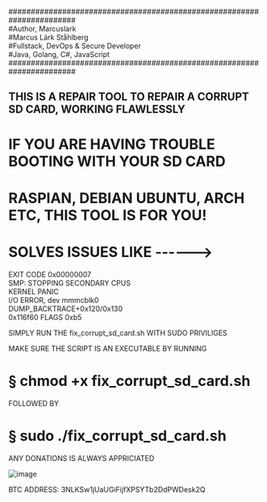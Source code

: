 ####################################################################### \
#Author, Marcuslark \
#Marcus Lärk Ståhlberg \
#Fullstack, DevOps & Secure Developer \
#Java, Golang, C#, JavaScript \
####################################################################### 

## THIS IS A REPAIR TOOL TO REPAIR A CORRUPT SD CARD, WORKING FLAWLESSLY 

# IF YOU ARE HAVING TROUBLE BOOTING WITH YOUR SD CARD
# RASPIAN, DEBIAN UBUNTU, ARCH ETC, THIS TOOL IS FOR YOU!

# SOLVES ISSUES LIKE ------>

 EXIT CODE 0x00000007 \
 SMP: STOPPING SECONDARY CPUS \
 KERNEL PANIC \
 I/O ERROR, dev mmmcblk0 \
 DUMP_BACKTRACE+0x120/0x130 \
 0x116f60 FLAGS 0xb5 

 SIMPLY RUN THE fix_corrupt_sd_card.sh WITH SUDO PRIVILIGES 

 MAKE SURE THE SCRIPT IS AN EXECUTABLE BY RUNNING 

# § chmod +x fix_corrupt_sd_card.sh 

 FOLLOWED BY 

# § sudo ./fix_corrupt_sd_card.sh 



ANY DONATIONS IS ALWAYS APPRICIATED

![image](https://github.com/marcuslark/SDRepair/assets/70509004/07002c95-956e-40eb-974d-edb4e289b971)

BTC ADDRESS: 3NLKSw1jUaUGiFijfXPSYTb2DdPWDesk2Q
